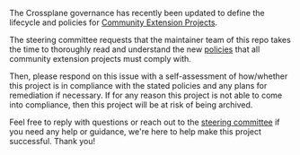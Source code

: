 The Crossplane governance has recently been updated to define the lifecycle and policies for [Community Extension Projects](https://github.com/crossplane/crossplane/blob/main/GOVERNANCE.md#community-extension-projects).

The steering committee requests that the maintainer team of this repo takes the time to thoroughly read and understand the new [policies](https://github.com/crossplane/crossplane/blob/main/GOVERNANCE.md#policies-for-community-extension-projects) that all community extension projects must comply with.

 Then, please respond on this issue with a self-assessment of how/whether this project is in compliance with the stated policies and any plans for remediation if necessary. If for any reason this project is not able to come into compliance, then this project will be at risk of being archived.

Feel free to reply with questions or reach out to the [steering committee](https://github.com/crossplane/crossplane/blob/main/GOVERNANCE.md#contact-info) if you need any help or guidance, we're here to help make this project successful. Thank you!